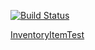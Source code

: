 [![Build Status](https://travis-ci.org/rodolfodpk/myeslib2.svg?branch=master)](https://travis-ci.org/rodolfodpk/myeslib2)


<a href="myeslib2-example/src/test/java/org/myeslib/sampledomain/InventoryItemTest.groovy">InventoryItemTest</a>
